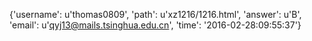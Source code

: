 {'username': u'thomas0809', 'path': u'xz1216/1216.html', 'answer': u'B', 'email': u'qyj13@mails.tsinghua.edu.cn', 'time': '2016-02-28:09:55:37'}